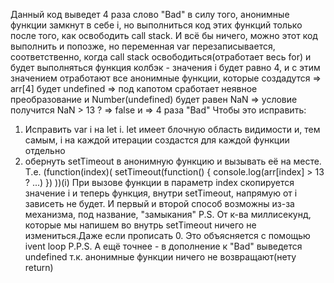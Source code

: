 Данный код выведет 4 раза слово "Bad" в силу того, анонимные функции замкнут в себе i, но выполниться код этих функций только после того, как освободить call stack. И всё бы ничего, можно этот код выполнить и попозже, но переменная var перезаписывается, соответственно, когда call stack освободиться(отработает весь for) и будет выполняться функция колбэк - значения i будет равно 4, и с этим значением отработают все анонимные функции, которые создадутся => arr[4] будет undefined => под капотом сработает неявное преобразование и Number(undefined) будет равен NaN => условие получится
NaN > 13 ? => false и => 4 раза "Bad"
Чтобы это исправить:  
1. Исправить var i на let i. let имеет блочную область видимости и, тем самым, i на каждой итерации создастся для каждой функции отдельно
2. обернуть setTimeout в анонимную функцию и вызывать её на месте. Т.е.
(function(index)(
  setTimeout(function() {
    console.log(arr[index] > 13 ? ...)
  })
))(i)
При вызове функции в параметр index скопируется значение i  и теперь функция, внутри setTimeout, напрямую от i зависеть не будет.
И первый и второй способ возможны из-за механизма, под название, "замыкания"
P.S. От к-ва миллисекунд, которые мы напишем во внутрь setTimeout ничего не измениться.Даже если прописать 0. Это объясняется с помощью ivent loop
P.P.S. А ещё точнее - в дополнение к "Bad" выведется undefined т.к. анонимные функции ничего не возвращают(нету return)